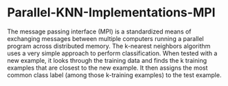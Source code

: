 # Parallel-KNN-Implementations-MPI
The message passing interface (MPI) is a standardized means of exchanging messages between multiple computers running a parallel program across distributed memory.
The k-nearest neighbors algorithm uses a very simple approach to perform classification. When tested with a new example, it looks through the training data and finds the k training examples that are closest to the new example. It then assigns the most common class label (among those k-training examples) to the test example.
